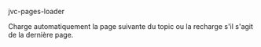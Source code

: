 jvc-pages-loader

Charge automatiquement la page suivante du topic ou la recharge s'il s'agit de la dernière page.
